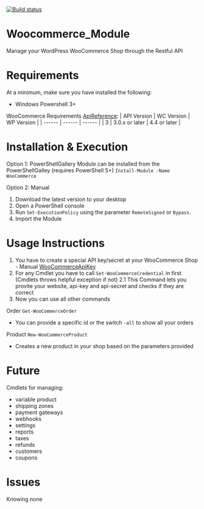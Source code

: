 [![Build status](https://ci.appveyor.com/api/projects/status/5gwuykr48m4qionk/branch/master?svg=true)](https://ci.appveyor.com/project/R41z0r/woocommerce-module/branch/master)
# Woocommerce_Module
Manage your WordPress WooCommerce Shop through the Restful API
 
# Requirements
At a minimum, make sure you have installed the following:
- Windows Powershell 3+

WooCommerce Requirements [ApiReference]:
| API Version | WC Version | WP Version |
| ------ | ------ | ------ |
| 3 | 3.0.x or later | 4.4 or later |


# Installation & Execution
Option 1: PowerShellGallery
Module can be installed from the PowerShellGalley (requires PowerShell 5+)
`Install-Module -Name WooCommerce`

Option 2: Manual
1. Download the latest version to your desktop
2. Open a PowerShell console
3. Run `Set-ExecutionPolicy` using the parameter `RemoteSigned` or `Bypass`.
4. Import the Module

# Usage Instructions
1. You have to create a special API key/secret at your WooCommerce Shop - Manual [WooCommerceApiKey] 
2. For any Cmdlet you have to call `Set-WooCommerceCredential` in first (Cmdlets throws helpful exception if not)
2.1 This Command lets you provite your website, api-key and api-secret and checks if they are correct
3. Now you can use all other commands

Order 
`Get-WooCommerceOrder`
- You can provide a specific id or the switch `-all` to show all your orders

Product
`New-WooCommerceProduct`
- Creates a new product in your shop based on the parameters provided

# Future

Cmdlets for managing:
- variable product
- shipping zones
- payment gateways
- webhooks
- settings
- reports
- taxes
- refunds
- customers
- coupons

# Issues
Knowing none

[WooCommerceApiKey]: <https://docs.woocommerce.com/document/woocommerce-rest-api/>
[ApiReference]: <http://woocommerce.github.io/woocommerce-rest-api-docs/#introduction>